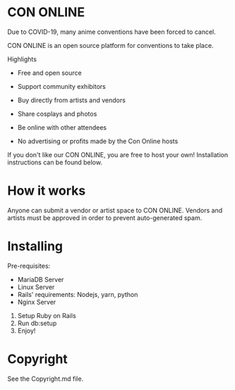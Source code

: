 # CON ONLINE

Due to COVID-19, many anime conventions have been forced to cancel.

CON ONLINE is an open source platform for conventions to take place.

Highlights

* Free and open source

* Support community exhibitors

* Buy directly from artists and vendors

* Share cosplays and photos

* Be online with other attendees

* No advertising or profits made by the Con Online hosts

If you don't like our CON ONLINE, you are free to host your own! Installation instructions can be found below.

# How it works

Anyone can submit a vendor or artist space to CON ONLINE. Vendors and artists must be approved in order to prevent auto-generated spam.

# Installing

Pre-requisites:

* MariaDB Server
* Linux Server
* Rails' requirements: Nodejs, yarn, python
* Nginx Server

1. Setup Ruby on Rails
2. Run db:setup
3. Enjoy!

# Copyright

See the Copyright.md file.
